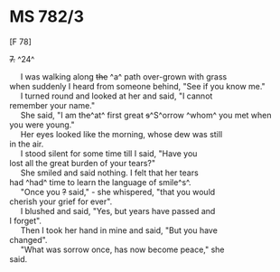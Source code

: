 # MS 782/3

[F 78]

~~7.~~ ^24^

&nbsp;&nbsp;&nbsp;&nbsp;&nbsp;I was walking along ~~the~~ ^a^ path over-grown with grass \
when suddenly I heard from someone behind, "See if you know me." \
&nbsp;&nbsp;&nbsp;&nbsp;&nbsp;I turned round and looked at her and said, "I cannot \
remember your name." \
&nbsp;&nbsp;&nbsp;&nbsp;&nbsp;She said, "I am th~~e~~^at^ first great ~~s~~^S^orrow ^whom^ you met when \
you were young." \
&nbsp;&nbsp;&nbsp;&nbsp;&nbsp;Her eyes looked like the morning, whose dew was still \
in the air. \
&nbsp;&nbsp;&nbsp;&nbsp;&nbsp;I stood silent for some time till I said, "Have you \
lost all the great burden of your tears?" \
&nbsp;&nbsp;&nbsp;&nbsp;&nbsp;She smiled and said nothing. I felt that her tears \
had ^had^ time to learn the language of smile^s^. \
&nbsp;&nbsp;&nbsp;&nbsp;&nbsp;"Once you ~~?~~ said," - she whispered, "that you would \
cherish your grief for ever". \
&nbsp;&nbsp;&nbsp;&nbsp;&nbsp;I blushed and said, "Yes, but years have passed and \
I forget". \
&nbsp;&nbsp;&nbsp;&nbsp;&nbsp;Then I took her hand in mine and said, "But you have \
changed". \
&nbsp;&nbsp;&nbsp;&nbsp;&nbsp;"What was sorrow once, has now become peace," she \
said.
